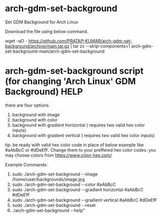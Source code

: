 # arch-gdm-set-background
Set GDM Background for Arch Linux

Download the file using below command.

wget -qO - https://github.com/PRATAP-KUMAR/arch-gdm-set-background/archive/main.tar.gz | tar zx --strip-components=1 arch-gdm-set-background-main/arch-gdm-set-background

# arch-gdm-set-background script (for changing 'Arch Linux' GDM Background) HELP

there are four options
1. background with image
2. background with color
3. background with gradient horizontal ( requires two valid hex color inputs)
4. background with gradient vertical ( requires two valid hex color inputs)

tip: be ready with valid hex color code in place of below example like #aAbBcC or #dDeEfF. Change them to your preffered hex color codes.
you may choose colors from https://www.color-hex.com/

Example Commands:

1. sudo ./arch-gdm-set-background --image /home/user/backgrounds/image.jpg
2. sudo ./arch-gdm-set-background --color \#aAbBcC
3. sudo ./arch-gdm-set-background --gradient horizontal \#aAbBcC \#dDeEfF
4. sudo ./arch-gdm-set-background --gradient vertical \#aAbBcC \#dDeEfF
5. sudo ./arch-gdm-set-background --reset
6. ./arch-gdm-set-background --help"
